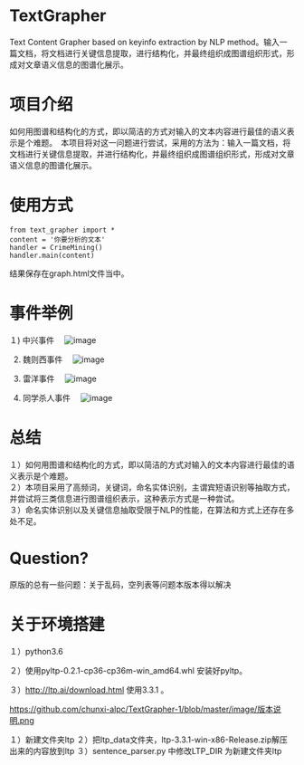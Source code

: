 # TextGrapher
Text Content Grapher based on keyinfo extraction by NLP method。输入一篇文档，将文档进行关键信息提取，进行结构化，并最终组织成图谱组织形式，形成对文章语义信息的图谱化展示。
# 项目介绍
如何用图谱和结构化的方式，即以简洁的方式对输入的文本内容进行最佳的语义表示是个难题。　本项目将对这一问题进行尝试，采用的方法为：输入一篇文档，将文档进行关键信息提取，并进行结构化，并最终组织成图谱组织形式，形成对文章语义信息的图谱化展示。　　
# 使用方式
    from text_grapher import *
    content = '你要分析的文本'
    handler = CrimeMining()
    handler.main(content)
结果保存在graph.html文件当中。　　

# 事件举例
１) 中兴事件　
![image](https://github.com/liuhuanyong/TextGrapher/blob/master/image/%E4%B8%AD%E5%85%B4%E4%BA%8B%E4%BB%B6.png)

2) 魏则西事件　
![image](https://github.com/liuhuanyong/TextGrapher/blob/master/image/%E9%AD%8F%E5%88%99%E8%A5%BF%E4%BA%8B%E4%BB%B6.png)

3) 雷洋事件　
![image](https://github.com/liuhuanyong/TextGrapher/blob/master/image/%E9%9B%B7%E6%B4%8B%E5%AB%96%E5%A8%BC%E4%BA%8B%E4%BB%B6.png)

4) 同学杀人事件　
![image](https://github.com/liuhuanyong/TextGrapher/blob/master/image/%E5%90%8C%E5%AD%A6%E6%9D%80%E4%BA%BA%E4%BA%8B%E4%BB%B6.png)

# 总结
１）如何用图谱和结构化的方式，即以简洁的方式对输入的文本内容进行最佳的语义表示是个难题。  
２）本项目采用了高频词，关键词，命名实体识别，主谓宾短语识别等抽取方式，并尝试将三类信息进行图谱组织表示，这种表示方式是一种尝试。  
３）命名实体识别以及关键信息抽取受限于NLP的性能，在算法和方式上还存在多处不足。
# Question?
原版的总有一些问题：关于乱码，空列表等问题本版本得以解决
# 关于环境搭建

１）python3.6

２）使用pyltp-0.2.1-cp36-cp36m-win_amd64.whl 安装好pyltp。

３）http://ltp.ai/download.html   使用3.3.1 。

https://github.com/chunxi-alpc/TextGrapher-1/blob/master/image/版本说明.png

１）新建文件夹ltp
２）把ltp_data文件夹，ltp-3.3.1-win-x86-Release.zip解压出来的内容放到ltp
３）sentence_parser.py 中修改LTP_DIR 为新建文件夹ltp


